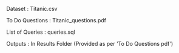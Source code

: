 Dataset : Titanic.csv

To Do Questions : Titanic_questions.pdf

List of Queries : queries.sql

Outputs : In Results Folder (Provided as per 'To Do Questions pdf')
